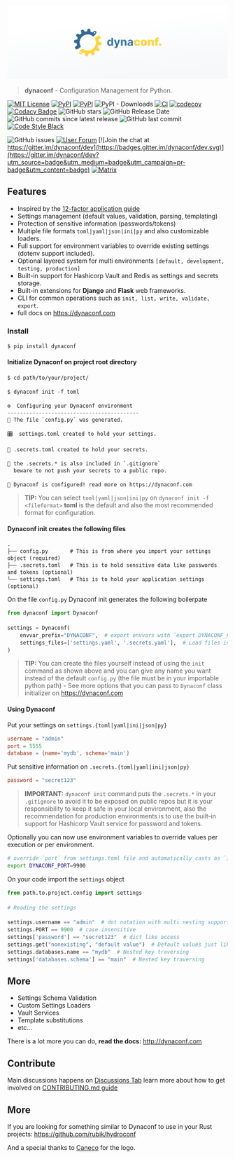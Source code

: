 <!-- [![Dynaconf](docs/img/logo_400.svg?sanitize=true)](http://dynaconf.com) -->

<p align="center"><img src="/art/header.png?v2" alt="dynaconf. new logo"></p>

> **dynaconf** - Configuration Management for Python.

[![MIT License](https://img.shields.io/badge/license-MIT-007EC7.svg?style=flat-square)](/LICENSE) [![PyPI](https://img.shields.io/pypi/v/dynaconf.svg)](https://pypi.python.org/pypi/dynaconf) [![PyPI](https://img.shields.io/pypi/pyversions/dynaconf.svg)]() ![PyPI - Downloads](https://img.shields.io/pypi/dm/dynaconf.svg?label=pip%20installs&logo=python) [![CI](https://github.com/dynaconf/dynaconf/actions/workflows/main.yml/badge.svg)](https://github.com/dynaconf/dynaconf/actions/workflows/main.yml) [![codecov](https://codecov.io/gh/dynaconf/dynaconf/branch/master/graph/badge.svg)](https://codecov.io/gh/dynaconf/dynaconf) [![Codacy Badge](https://app.codacy.com/project/badge/Grade/3fb2de98464442f99a7663181803b400)](https://www.codacy.com/gh/dynaconf/dynaconf/dashboard?utm_source=github.com&amp;utm_medium=referral&amp;utm_content=dynaconf/dynaconf&amp;utm_campaign=Badge_Grade)  ![GitHub stars](https://img.shields.io/github/stars/dynaconf/dynaconf.svg) ![GitHub Release Date](https://img.shields.io/github/release-date/dynaconf/dynaconf.svg) ![GitHub commits since latest release](https://img.shields.io/github/commits-since/dynaconf/dynaconf/latest.svg) ![GitHub last commit](https://img.shields.io/github/last-commit/dynaconf/dynaconf.svg) [![Code Style Black](https://img.shields.io/badge/code%20style-black-000000.svg)](https://github.com/ambv/black/)

![GitHub issues](https://img.shields.io/github/issues/dynaconf/dynaconf.svg) [![User Forum](https://img.shields.io/badge/users-forum-blue.svg?logo=googlechat)](https://github.com/dynaconf/dynaconf/discussions) [![Join the chat at https://gitter.im/dynaconf/dev](https://badges.gitter.im/dynaconf/dev.svg)](https://gitter.im/dynaconf/dev?utm_source=badge&utm_medium=badge&utm_campaign=pr-badge&utm_content=badge) [![ Matrix](https://img.shields.io/badge/dev-room-blue.svg?logo=matrix)](https://matrix.to/#/#dynaconf:matrix.org)

## Features

- Inspired by the [12-factor application guide](https://12factor.net/config)
- Settings management (default values, validation, parsing, templating)
- Protection of sensitive information (passwords/tokens)
- Multiple file formats `toml|yaml|json|ini|py` and also customizable loaders.
- Full support for environment variables to override existing settings (dotenv support included).
- Optional layered system for multi environments `[default, development, testing, production]`
- Built-in support for Hashicorp Vault and Redis as settings and secrets storage.
- Built-in extensions for **Django** and **Flask** web frameworks.
- CLI for common operations such as `init, list, write, validate, export`.
- full docs on https://dynaconf.com

### Install

```bash
$ pip install dynaconf
```

#### Initialize Dynaconf on project root directory

```plain
$ cd path/to/your/project/

$ dynaconf init -f toml

⚙️  Configuring your Dynaconf environment
------------------------------------------
🐍 The file `config.py` was generated.

🎛️  settings.toml created to hold your settings.

🔑 .secrets.toml created to hold your secrets.

🙈 the .secrets.* is also included in `.gitignore`
  beware to not push your secrets to a public repo.

🎉 Dynaconf is configured! read more on https://dynaconf.com
```

> **TIP:** You can select `toml|yaml|json|ini|py` on `dynaconf init -f <fileformat>`  **toml** is the default and also the most recommended format for configuration.

#### Dynaconf init creates the following files

```plain
.
├── config.py       # This is from where you import your settings object (required)
├── .secrets.toml   # This is to hold sensitive data like passwords and tokens (optional)
└── settings.toml   # This is to hold your application settings (optional)
```

On the file `config.py` Dynaconf init generates the following boilerpate

```py
from dynaconf import Dynaconf

settings = Dynaconf(
    envvar_prefix="DYNACONF",  # export envvars with `export DYNACONF_FOO=bar`.
    settings_files=['settings.yaml', '.secrets.yaml'],  # Load files in the given order.
)
```

> **TIP:** You can create the files yourself instead of using the `init` command as shown above and you can give any name you want instead of the default `config.py` (the file must be in your importable python path) - See more options that you can pass to `Dynaconf` class initializer on https://dynaconf.com


#### Using Dynaconf

Put your settings on `settings.{toml|yaml|ini|json|py}`

```toml
username = "admin"
port = 5555
database = {name='mydb', schema='main'}
```

Put sensitive information on `.secrets.{toml|yaml|ini|json|py}`

```toml
password = "secret123"
```

> **IMPORTANT:** `dynaconf init` command puts the `.secrets.*` in your `.gitignore` to avoid it to be exposed on public repos but it is your responsibility to keep it safe in your local environment, also the recommendation for production environments is to use the built-in support for Hashicorp Vault service for password and tokens.


Optionally you can now use environment variables to override values per execution or per environment.

```bash
# override `port` from settings.toml file and automatically casts as `int` value.
export DYNACONF_PORT=9900
```


On your code import the `settings` object

```py
from path.to.project.config import settings

# Reading the settings

settings.username == "admin"  # dot notation with multi nesting support
settings.PORT == 9900  # case insensitive
settings['password'] == "secret123"  # dict like access
settings.get("nonexisting", "default value")  # Default values just like a dict
settings.databases.name == "mydb"  # Nested key traversing
settings['databases.schema'] == "main"  # Nested key traversing
```

## More

- Settings Schema Validation
- Custom Settings Loaders
- Vault Services
- Template substitutions
- etc...

There is a lot more you can do, **read the docs:** http://dynaconf.com

## Contribute

Main discussions happens on [Discussions Tab](https://github.com/dynaconf/dynaconf/discussions) learn more about how to get involved on [CONTRIBUTING.md guide](CONTRIBUTING.md)

## More

If you are looking for something similar to Dynaconf to use in your Rust projects: https://github.com/rubik/hydroconf

And a special thanks to [Caneco](https://twitter.com/caneco) for the logo.
